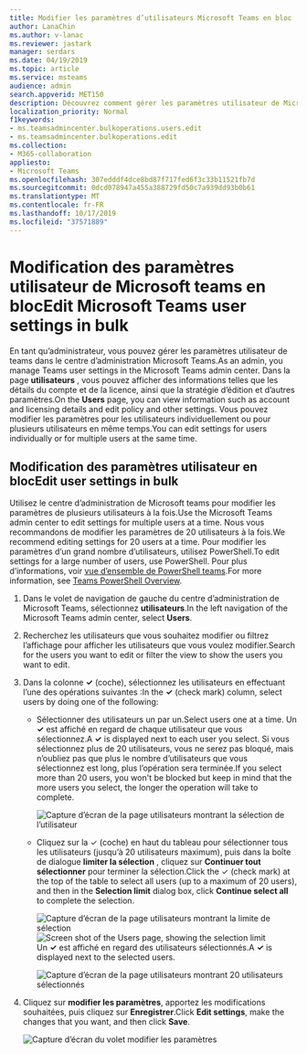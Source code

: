 ```yaml
---
title: Modifier les paramètres d’utilisateurs Microsoft Teams en bloc
author: LanaChin
ms.author: v-lanac
ms.reviewer: jastark
manager: serdars
ms.date: 04/19/2019
ms.topic: article
ms.service: msteams
audience: admin
search.appverid: MET150
description: Découvrez comment gérer les paramètres utilisateur de Microsoft teams en bloc dans le centre d’administration Microsoft Teams.
localization_priority: Normal
f1keywords:
- ms.teamsadmincenter.bulkoperations.users.edit
- ms.teamsadmincenter.bulkoperations.edit
ms.collection:
- M365-collaboration
appliesto:
- Microsoft Teams
ms.openlocfilehash: 307edddf4dce8bd87f717fed6f3c33b11521fb7d
ms.sourcegitcommit: 0dcd078947a455a388729fd50c7a939dd93b0b61
ms.translationtype: MT
ms.contentlocale: fr-FR
ms.lasthandoff: 10/17/2019
ms.locfileid: "37571889"
---
```

# <a name="edit-microsoft-teams-user-settings-in-bulk"></a><span data-ttu-id="9a664-103">Modification des paramètres utilisateur de Microsoft teams en bloc</span><span class="sxs-lookup"><span data-stu-id="9a664-103">Edit Microsoft Teams user settings in bulk</span></span>

<span data-ttu-id="9a664-104">En tant qu’administrateur, vous pouvez gérer les paramètres utilisateur de teams dans le centre d’administration Microsoft Teams.</span><span class="sxs-lookup"><span data-stu-id="9a664-104">As an admin, you manage Teams user settings in the Microsoft Teams admin center.</span></span> <span data-ttu-id="9a664-105">Dans la page **utilisateurs** , vous pouvez afficher des informations telles que les détails du compte et de la licence, ainsi que la stratégie d’édition et d’autres paramètres.</span><span class="sxs-lookup"><span data-stu-id="9a664-105">On the **Users** page, you can view information such as account and licensing details and edit policy and other settings.</span></span> <span data-ttu-id="9a664-106">Vous pouvez modifier les paramètres pour les utilisateurs individuellement ou pour plusieurs utilisateurs en même temps.</span><span class="sxs-lookup"><span data-stu-id="9a664-106">You can edit settings for users individually or for multiple users at the same time.</span></span>

## <a name="edit-user-settings-in-bulk"></a><span data-ttu-id="9a664-107">Modification des paramètres utilisateur en bloc</span><span class="sxs-lookup"><span data-stu-id="9a664-107">Edit user settings in bulk</span></span>

<span data-ttu-id="9a664-108">Utilisez le centre d’administration de Microsoft teams pour modifier les paramètres de plusieurs utilisateurs à la fois.</span><span class="sxs-lookup"><span data-stu-id="9a664-108">Use the Microsoft Teams admin center to edit settings for multiple users at a time.</span></span> <span data-ttu-id="9a664-109">Nous vous recommandons de modifier les paramètres de 20 utilisateurs à la fois.</span><span class="sxs-lookup"><span data-stu-id="9a664-109">We recommend editing settings for 20 users at a time.</span></span> <span data-ttu-id="9a664-110">Pour modifier les paramètres d’un grand nombre d’utilisateurs, utilisez PowerShell.</span><span class="sxs-lookup"><span data-stu-id="9a664-110">To edit settings for a large number of users, use PowerShell.</span></span> <span data-ttu-id="9a664-111">Pour plus d’informations, voir [vue d’ensemble de PowerShell teams](teams-powershell-overview.md).</span><span class="sxs-lookup"><span data-stu-id="9a664-111">For more information, see [Teams PowerShell Overview](teams-powershell-overview.md).</span></span>

1. <span data-ttu-id="9a664-112">Dans le volet de navigation de gauche du centre d’administration de Microsoft Teams, sélectionnez **utilisateurs**.</span><span class="sxs-lookup"><span data-stu-id="9a664-112">In the left navigation of the Microsoft Teams admin center, select **Users**.</span></span>
2. <span data-ttu-id="9a664-113">Recherchez les utilisateurs que vous souhaitez modifier ou filtrez l’affichage pour afficher les utilisateurs que vous voulez modifier.</span><span class="sxs-lookup"><span data-stu-id="9a664-113">Search for the users you want to edit or filter the view to show the users you want to edit.</span></span>
3. <span data-ttu-id="9a664-114">Dans la colonne **&#x2713;** (coche), sélectionnez les utilisateurs en effectuant l’une des opérations suivantes :</span><span class="sxs-lookup"><span data-stu-id="9a664-114">In the **&#x2713;** (check mark) column, select users by doing one of the following:</span></span>
    - <span data-ttu-id="9a664-115">Sélectionner des utilisateurs un par un.</span><span class="sxs-lookup"><span data-stu-id="9a664-115">Select users one at a time.</span></span> <span data-ttu-id="9a664-116">Un **&#x2713;** est affiché en regard de chaque utilisateur que vous sélectionnez.</span><span class="sxs-lookup"><span data-stu-id="9a664-116">A **&#x2713;** is displayed next to each user you select.</span></span> <span data-ttu-id="9a664-117">Si vous sélectionnez plus de 20 utilisateurs, vous ne serez pas bloqué, mais n’oubliez pas que plus le nombre d’utilisateurs que vous sélectionnez est long, plus l’opération sera terminée.</span><span class="sxs-lookup"><span data-stu-id="9a664-117">If you select more than 20 users, you won't be blocked but keep in mind that the more users you select, the longer the operation will take to complete.</span></span>

        ![Capture d’écran de la page utilisateurs montrant la sélection de l’utilisateur](media/bulk-edit-user-settings-select-users.png)

    - <span data-ttu-id="9a664-119">Cliquez sur la &#x2713; (coche) en haut du tableau pour sélectionner tous les utilisateurs (jusqu’à 20 utilisateurs maximum), puis dans la boîte de dialogue **limiter la sélection** , cliquez sur **Continuer tout sélectionner** pour terminer la sélection.</span><span class="sxs-lookup"><span data-stu-id="9a664-119">Click the &#x2713; (check mark) at the top of the table to select all users (up to a maximum of 20 users), and then in the **Selection limit** dialog box, click **Continue select all** to complete the selection.</span></span>

        <span data-ttu-id="9a664-120">![Capture d’écran de la page utilisateurs montrant la limite de sélection](media/bulk-edit-user-settings-select-all-limit.png)</span><span class="sxs-lookup"><span data-stu-id="9a664-120">![Screen shot of the Users page, showing the selection limit](media/bulk-edit-user-settings-select-all-limit.png)</span></span> <br> <span data-ttu-id="9a664-121">Un **&#x2713;** est affiché en regard des utilisateurs sélectionnés.</span><span class="sxs-lookup"><span data-stu-id="9a664-121">A **&#x2713;** is displayed next to the selected users.</span></span>

        ![Capture d’écran de la page utilisateurs montrant 20 utilisateurs sélectionnés](media/bulk-edit-user-settings-select-all.png)
4. <span data-ttu-id="9a664-123">Cliquez sur **modifier les paramètres**, apportez les modifications souhaitées, puis cliquez sur **Enregistrer**.</span><span class="sxs-lookup"><span data-stu-id="9a664-123">Click **Edit settings**, make the changes that you want, and then click **Save**.</span></span>

    ![Capture d’écran du volet modifier les paramètres](media/bulk-edit-user-settings-edit-settings.png)
